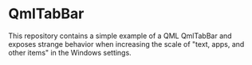 # QmlTabBar
This repository contains a simple example of a QML QmlTabBar and exposes strange behavior when increasing the scale of "text, apps, and other items" in the Windows settings.
